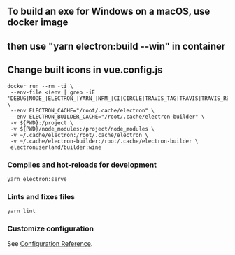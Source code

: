 ## To build an exe for Windows on a macOS, use docker image
## then use "yarn electron:build --win" in container
## Change built icons in vue.config.js
```
docker run --rm -ti \
 --env-file <(env | grep -iE 'DEBUG|NODE_|ELECTRON_|YARN_|NPM_|CI|CIRCLE|TRAVIS_TAG|TRAVIS|TRAVIS_REPO_|TRAVIS_BUILD_|TRAVIS_BRANCH|TRAVIS_PULL_REQUEST_|APPVEYOR_|CSC_|GH_|GITHUB_|BT_|AWS_|STRIP|BUILD_') \
 --env ELECTRON_CACHE="/root/.cache/electron" \
 --env ELECTRON_BUILDER_CACHE="/root/.cache/electron-builder" \
 -v ${PWD}:/project \
 -v ${PWD}/node_modules:/project/node_modules \
 -v ~/.cache/electron:/root/.cache/electron \
 -v ~/.cache/electron-builder:/root/.cache/electron-builder \
 electronuserland/builder:wine
```

### Compiles and hot-reloads for development
```
yarn electron:serve
```

### Lints and fixes files
```
yarn lint
```

### Customize configuration
See [Configuration Reference](https://www.electron.build/multi-platform-build).

